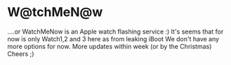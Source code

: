 # W@tchMeN@w
....or WatchMeNow is an
Apple watch flashing service :)
It's seems that for now is only Watch1,2 and 3 here as from leaking iBoot We don't have any more options for now.
More updates within week (or by the Christmas)
Cheers ;)
